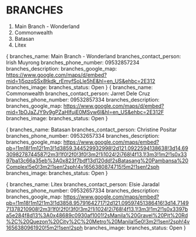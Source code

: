 # BRANCHES

1. Main Branch - Wonderland
2. Commonwealth
3. Batasan
4. Litex

{
    branches_name: Main Branch - Wonderland
    branches_contact_person: Irish Muyrong
    branches_phone_number: 09532857234
    branches_description: 
    branches_google_map: https://www.google.com/maps/d/embed?mid=1j5qzqSSx8tkdk_rEmyfSoLle5hE&hl=en_US&ehbc=2E312
    branches_image:
    branches_status: Open
}
{
    branches_name: Commonwealth
    branches_contact_person: Jarret Dele Cruz
    branches_phone_number: 09532857334
    branches_description: 
    branches_google_map: https://www.google.com/maps/d/embed?mid=1bOJaZJY9v9gPZaHIfujE0MSvw6I&hl=en_US&ehbc=2E312F
    branches_image: 
    branches_status: Open
}

{
    branches_name: Batasan
    branches_contact_person: Christine Positar
    branches_phone_number: 09532657334
    branches_description: 
    branches_google_map: https://www.google.com/maps/embed?pb=!1m18!1m12!1m3!1d3859.344529932998!2d121.0922594138638!3d14.693098278744587!2m3!1f0!2f0!3f0!3m2!1i1024!2i768!4f13.1!3m3!1m2!1s0x3397ba13c66a35eb%3A0x823f7bdf13d120dd!2sBatasang%20Pambansa%20Complex!5e0!3m2!1sen!2sph!4v1656380874715!5m2!1sen!2sph
    branches_image: 
    branches_status: Open
}

{
    branches_name: Litex
    branches_contact_person: Elsie Jaradal
    branches_phone_number: 09532657334
    branches_description: 
    branches_google_map: https://www.google.com/maps/embed?pb=!1m18!1m12!1m3!1d3858.95791642717!2d121.09597451386416!3d14.714971378210908!2m3!1f0!2f0!3f0!3m2!1i1024!2i768!4f13.1!3m3!1m2!1s0x3397ba5e284f8d13%3A0x48689c0930af1001!2sManila%20Gravel%20Pit%20Rd%2C%20Quezon%20City%2C%20Metro%20Manila!5e0!3m2!1sen!2sph!4v1656380961920!5m2!1sen!2sph
    branches_image: 
    branches_status: Open
}

